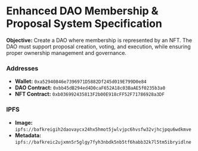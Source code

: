 # Enhanced DAO Membership & Proposal System Specification

**Objective:** Create a DAO where membership is represented by an NFT. The DAO must support proposal creation, voting, and execution, while ensuring proper ownership management and governance.

### Addresses
- **Wallet:** `0xa52940846e7396971D5882Df245d019E799D0e84`
- **DAO Contract:** `0xbb45dB294ed4D0caF652A18c03BaAE5f0235b3a0`
- **NFT Contract:** `0xb036992435813F2b00E918cFF52F71786928a3DF`

### IPFS
- **Image:** `ipfs://bafkreigih2daovaycx24hx5hmot5jwlvjpc6hvsfw32vjhcjpqu6wdkmve`
- **Metadata:** `ipfs://bafkreic2ujxmn5r5glgy7fyh3nbdk5nb5tf6habb32k7l5tm5ibryidlne`


